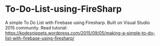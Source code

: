 # To-Do-List-using-FireSharp
A simple To Do List with Firebase using Firesharp. Built on Visual Studio 2015 community.
Read tutorial: https://kodesnippets.wordpress.com/2015/09/05/making-a-simple-to-do-list-with-firebase-using-firesharp/
